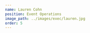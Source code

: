 ```yaml
---
name: Lauren Cohn
position: Event Operations
image_path: ../images/exec/lauren.jpg
order: 5
---
```


